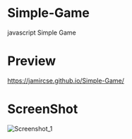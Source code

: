 # Simple-Game
javascript Simple Game 

# Preview

https://jamircse.github.io/Simple-Game/


# ScreenShot

![Screenshot_1](https://user-images.githubusercontent.com/46633915/197685886-ca017500-ee25-417e-a890-42b0fc77f348.png)

